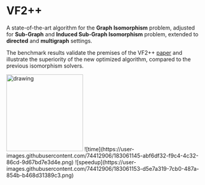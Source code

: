 # VF2++
A state-of-the-art algorithm for the **Graph Isomorphism** problem, adjusted for **Sub-Graph** and 
**Induced Sub-Graph Isomorphism** problem, extended to **directed** and **multigraph** settings.

The benchmark results validate the premises of the VF2++ [paper](https://www.sciencedirect.com/science/article/pii/S0166218X18300829) and illustrate the superiority of the new optimized algorithm, compared to the previous isomorphism solvers.

<img src="[drawing.jpg](https://user-images.githubusercontent.com/74412906/183061145-abf6df32-f9c4-4c32-86cd-9d67bd7e3d4e.png)" alt="drawing" width="200"/>
![time](https://user-images.githubusercontent.com/74412906/183061145-abf6df32-f9c4-4c32-86cd-9d67bd7e3d4e.png)
![speedup](https://user-images.githubusercontent.com/74412906/183061153-d5e7a319-7cb0-487a-854b-b468d31389c3.png)
